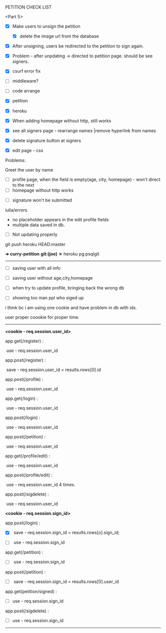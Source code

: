 PETITION CHECK LIST

<Part 5>

- [x] Make users to unsign the petition
  - [x] delete the image url from the database
- [x] After unsigning, users be redirected to the petition to sign again.

- [x] Problem - after unpdating -> directed to petition page. should be  see signers.
- [x] csurf error fix
- [ ] middleware?
- [ ] code arrange
- [x] petition
- [x] heroku
- [x] When adding homepage without http, still works
- [x] see all signers page - rearrange names |remove hyperlink from names
- [x] delete signature button at signers
- [x] edit page - css 

Problems:

Greet the user by name

<profile>

- [ ] profile page, when the field is empty(age, city, homepage) - won't direct to the next
- [ ] homepage without http works

<peittion>

- [ ] signature won't be submitted

iulia/errors

- no placeholder appears in the edit profile fields
- multiple data saved in db.

- [ ] Not updating properly

git push heroku HEAD:master

**➜**  **curry-petition** **git:(****joe****)** **✗** heroku pg:psqlgit

----

- [ ] saving user with all info

- [ ] saving user without age,city,homepage
- [ ] when try to update profile, bringing back the wrong db
- [ ] showing too man ppl who siged up

i think bc i am using one cookie and have problem in db  with ids.

user proper coookie for proper time.

--------

**<cookie -  req.session.user_id>**

app.get(/register) :

​	use - req.session.user_id

app.post(/register) :

​	save - req.session.user_id = results.rows[0].id

app.post(/profile) :

​	use - req.session.user_id

app.get(/login) :

​	use - req.session.user_id

app.post(/login) :

​	use - req.session.user_id

app.post(/petition) :

​	use - req.session.user_id

app.get(/profile/edit) :

​	use - req.session.user_id

app.post(/profile/edit) :

​	use - req.session.user_id 4 times.

app.post(/sigdelete) : 

​	use - req.session.user_id

**<cookie -  req.session.sign_id>**

app.post(/login) :

- [x] ​	save - req.session.sign_id = results.rows[o].sign_id;

- [ ] ​	use - req.session.sign_id

app.get(/petition) :

- [ ] ​	use - req.session.sign_id

app.post(/petition) : 

- [ ] ​	save - req.session.sign_id = results.rows[0].user_id

app.get(petition/signed) :

- [ ]   use - req.session.sign_id

app.post(/sigdelete) :

- [ ]   use - req.session.sign_id

------------------------

